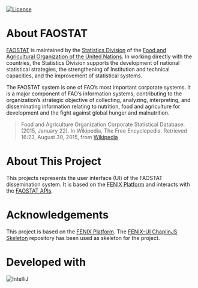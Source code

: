 [![License](http://img.shields.io/:license-GPL2-green.svg)](http://doge.mit-license.org)

About FAOSTAT
=============
[FAOSTAT](http://faostat3.fao.org/) is maintained by the [Statistics Division](http://www.fao.org/statistics) of the [Food and Agricultural Organization of the United Nations](http://www.fao.org/). In working directly with the countries, the Statistics Division supports the development of national statistical strategies, the strengthening of Institution and technical capacities, and the improvement of statistical systems.

The FAOSTAT system is one of FAO’s most important corporate systems. It is a major component of FAO’s information systems, contributing to the organization’s strategic objective of collecting, analyzing, interpreting, and disseminating information relating to nutrition, food and agriculture for development and the fight against global hunger and malnutrition.

> Food and Agriculture Organization Corporate Statistical Database. (2015, January 22). In Wikipedia, The Free Encyclopedia. Retrieved 16:23, August 30, 2015, from [Wikipedia](https://en.wikipedia.org/w/index.php?title=Food_and_Agriculture_Organization_Corporate_Statistical_Database&oldid=643626002)

About This Project
==================
This projects represents the user interface (UI) of the FAOSTAT dissemination system. It is based on the [FENIX Platform](https://github.com/FENIX-Platform) and interacts with the [FAOSTAT APIs](https://github.com/FAOSTAT/faostat-api).

Acknowledgements
================
This project is based on the [FENIX Platform](https://github.com/FENIX-Platform). The [FENIX-UI ChaplinJS Skeleton](https://github.com/FENIX-Platform/fenix-ui-chaplinjs-skeleton.git) repository has been used as skeleton for the project.

Developed with
==============
![IntelliJ](http://www.jetbrains.com/idea/docs/logo_intellij_idea.png)
